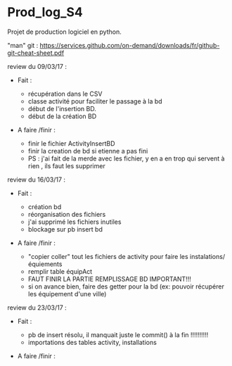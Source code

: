 # Prod_log_S4
Projet de production logiciel en python.

"man" git : https://services.github.com/on-demand/downloads/fr/github-git-cheat-sheet.pdf

review du 09/03/17 : 

- Fait :
  - récupération dans le CSV
  - classe activité pour faciliter le passage à la bd
  - début de l'insertion BD.
  - début de la création BD
  
- A faire /finir :
  - finir le fichier ActivityInsertBD 
  - finir la creation de bd si etienne a pas fini
  - PS : j'ai fait de la merde avec les fichier, y en  a en trop qui servent à rien , ils faut les supprimer
  
  
review du 16/03/17 :
- Fait :
  - création bd
  - réorganisation des fichiers
  - j'ai supprimé les fichiers inutiles
  - blockage sur pb insert bd
  
  
- A faire /finir :
  - "copier coller" tout les fichiers de activity pour faire les instalations/équiements
  - remplir table équipAct
  - FAUT FINIR LA PARTIE REMPLISSAGE BD IMPORTANT!!!
  - si on avance bien, faire des getter pour la bd (ex: pouvoir récupérer les équipement d'une ville)
  
review du 23/03/17 :
- Fait :
  - pb de insert résolu, il manquait juste le commit() à la fin !!!!!!!!!!
  - importations des tables activity, installations
  
- A faire /finir :
  
